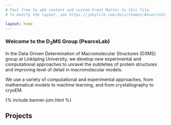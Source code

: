 ```yaml
---
# Feel free to add content and custom Front Matter to this file.
# To modify the layout, see https://jekyllrb.com/docs/themes/#overriding-theme-defaults

layout: home
---
```


### Welcome to the D<sub>3</sub>MS Group (PearceLab)

In the Data-Driven Determination of Macromolecular Structures (D3MS) group at Linköping University, we develop new experimental and computational approaches to unravel the subtleties of protein structures and improving level of detail in macromolecular models.

We use a variety of computational and experimental approaches, from mathematical models to machine learning, and from crystallography to cryoEM. 

{% include banner-join.html %}

## Projects

